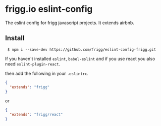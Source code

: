 # frigg.io eslint-config

The eslint config for frigg javascript projects. It extends airbnb.

## Install

```
 $ npm i --save-dev https://github.com/frigg/eslint-config-frigg.git
```

If you haven't installed `eslint`, `babel-eslint` and
if you use react you also need `eslint-plugin-react`.

then add the following in your `.eslintrc`.

```json
{
  "extends": "frigg"
}
```

or

```json
{
  "extends": "frigg/react"
}
```
